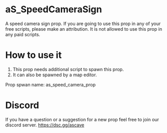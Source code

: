# aS_SpeedCameraSign
A speed camera sign prop.
If you are going to use this prop in any of your free scripts, please make an attribution.
It is not allowed to use this prop in any paid scripts.
# How to use it
1. This prop needs additional script to spawn this prop.
2. It can also be spawned by a map editor.

Prop spwan name: as_speed_camera_prop

# Discord
If you have a question or a suggestion for a new prop feel free to join our discord server.
https://dsc.gg/ascave
